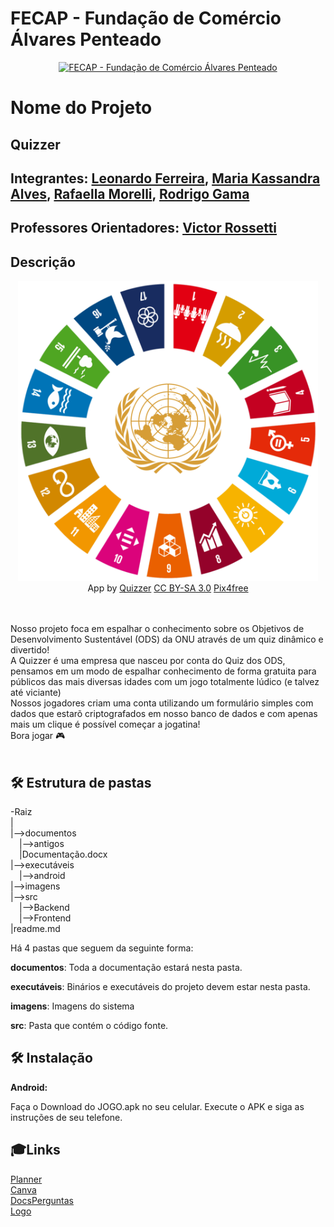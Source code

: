 # FECAP - Fundação de Comércio Álvares Penteado

<p align="center">
<a href= "https://www.fecap.br/"><img src="https://encrypted-tbn0.gstatic.com/images?q=tbn:ANd9GcRhZPrRa89Kma0ZZogxm0pi-tCn_TLKeHGVxywp-LXAFGR3B1DPouAJYHgKZGV0XTEf4AE&usqp=CAU" alt="FECAP - Fundação de Comércio Álvares Penteado" border="0"></a>
</p>

# Nome do Projeto

## Quizzer

## Integrantes: <a href="https://www.linkedin.com/in/leoonaardoferreira/">Leonardo Ferreira</a>, <a href="https://www.linkedin.com/in/victorbarq">Maria Kassandra Alves</a>, <a href="https://www.linkedin.com/in/victorbarq/">Rafaella Morelli</a>, <a href="https://www.linkedin.com/in/rodrigo-gama-b38705231/">Rodrigo Gama</a>
## Professores Orientadores: <a href="https://www.linkedin.com/in/victorbarq/">Victor Rossetti</a>

## Descrição

<p align="center">
<img src="https://github.com/2024-2-NCC3/Projeto4/blob/main/imagens/GlobalGoals1.png" alt="QuizzODS" border="0" width="480">
  <br>
  App by <a href="http://www.nyphotographic.com/">Quizzer</a> <a rel="license" href="https://creativecommons.org/licenses/by-sa/3.0/">CC BY-SA 3.0</a> <a href="http://pix4free.org/">Pix4free</a>
</p>


<br><br>
Nosso projeto foca em espalhar o conhecimento sobre os Objetivos de Desenvolvimento Sustentável (ODS) da ONU através de um quiz dinâmico e divertido! 
<br/>
A Quizzer é uma empresa que nasceu por conta do Quiz dos ODS, pensamos em um modo de espalhar conhecimento de forma gratuita para públicos das mais diversas idades com um jogo totalmente lúdico (e talvez até viciante)
<br/>
Nossos jogadores criam uma conta utilizando um formulário simples com dados que estarõ criptografados em nosso banco de dados e com apenas mais um clique é possível começar a jogatina!
<br/>
Bora jogar 🎮
<br><br>

## 🛠 Estrutura de pastas

-Raiz<br>
|<br>
|-->documentos<br>
  &emsp;|-->antigos<br>
  &emsp;|Documentação.docx<br>
|-->executáveis<br>
  &emsp;|-->android<br>
|-->imagens<br>
|-->src<br>
  &emsp;|-->Backend<br>
  &emsp;|-->Frontend<br>
|readme.md<br>

Há 4 pastas que seguem da seguinte forma:

<b>documentos</b>: Toda a documentação estará nesta pasta.

<b>executáveis</b>: Binários e executáveis do projeto devem estar nesta pasta.

<b>imagens</b>: Imagens do sistema

<b>src</b>: Pasta que contém o código fonte.

## 🛠 Instalação

<b>Android:</b>

Faça o Download do JOGO.apk no seu celular.
Execute o APK e siga as instruções de seu telefone.

## 🎓Links
<a href="https://planner.cloud.microsoft/edu.fecap.br/Home/PlanViews/wKtLc2P_WEipnEV6kVMm_mQADhkR?Type=PlanLink&Channel=Link&CreatedTime=638634971339250000" target="_blank">Planner</a>
<br>
<a href="https://www.canva.com/design/DAGSd5gdu5k/Piww_mvYm7RtYqAwP0lYAg/edit?utm_content=DAGSd5gdu5k&utm_campaign=designshare&utm_medium=link2&utm_source=sharebutton" target="_blank">Canva</a>
<br>
<a href="https://docs.google.com/document/d/1Vnd-YXqdxFB6-ElTUlrMPnP4a5rqIqM3aqzEuy8nBuI/edit?usp=sharing" target="_blank">DocsPerguntas</a>
<br>
<a href="https://www.canva.com/design/DAGTTiFJC3s/EIXa9GSsnHs2YGS_XbJCJg/edit?utm_content=DAGTTiFJC3s&utm_campaign=designshare&utm_medium=link2&utm_source=sharebutton" target="_blank">Logo</a>
